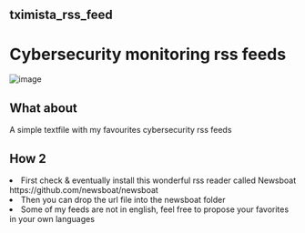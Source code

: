 
<h2>tximista_rss_feed</h2>
<h1>Cybersecurity monitoring rss feeds</h1>



![image](https://github.com/tximista64/tximista_rss_feed/blob/main/tximista.jpeg)



<h2>What about</h2>

A simple textfile with my favourites cybersecurity rss feeds

<h2>How 2</h2>


<li>First check & eventually install this wonderful rss reader called Newsboat https://github.com/newsboat/newsboat</li>

<li>Then you can drop the url file into the newsboat folder</li>

<li>Some of my feeds are not in english, feel free to propose your favorites in your own languages</li>





